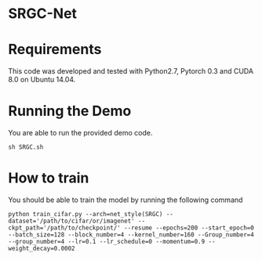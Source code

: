 # SRGC-Net

# Requirements
This code was developed and tested with Python2.7, Pytorch 0.3 and CUDA 8.0 on Ubuntu 14.04.

# Running the Demo
You are able to run the provided demo code.  
```
sh SRGC.sh
```
# How to train
You should be able to train the model by running the following command 
```
python train_cifar.py --arch=net_style(SRGC) --dataset='/path/to/cifar/or/imagenet' --ckpt_path='/path/to/checkpoint/' --resume --epochs=200 --start_epoch=0 --batch_size=128 --block_number=4 --kernel_number=160 --Group_number=4 --group_number=4 --lr=0.1 --lr_schedule=0 --momentum=0.9 --weight_decay=0.0002 
```
